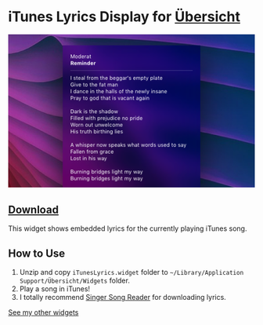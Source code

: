 # iTunes Lyrics Display for [Übersicht](http://tracesof.net/uebersicht/)

![](https://github.com/Pe8er/iTunesLyrics.widget/blob/master/screenshot.png)

## [Download](https://github.com/Pe8er/iTunesLyrics.widget/raw/master/iTunesLyrics.widget.zip)

This widget shows embedded lyrics for the currently playing iTunes song.

## How to Use

1. Unzip and copy `iTunesLyrics.widget` folder to `~/Library/Application Support/Übersicht/Widgets` folder.
1. Play a song in iTunes!
2. I totally recommend [Singer Song Reader](http://www.singer-song-reader.com) for downloading lyrics.

[See my other widgets](https://github.com/Pe8er/Ubersicht-Widgets)
